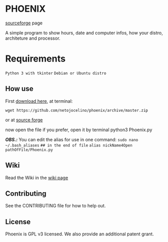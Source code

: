 # PHOENIX

[sourceforge](http://sourceforge.net/projects/phoenix-0) page

A simple program to show hours, date and computer infos, how your distro, architeture and processor.

Requirements
=======
```Python 3 with tkinter```
```Debian or Ubuntu distro```

## How use
First [download here](https://github.com/netojocelino/phoenix/zipball/master), at terminal:

    wget https://github.com/netojocelino/phoenix/archive/master.zip
or at [source forge](https://sourceforge.net/phoenix-0)

now open the file if you prefer, open it by terminal
    python3 Phoenix.py

***OBS.:*** You can edit the alias for use in one command:
    ```sudo nano ~/.bash_aliases```
    ```## in the end of file```
    ```alias nickName4Open pathOfFile/Phoenix.py```
## Wiki
Read the Wiki in the [wiki page](https://github.com/netojocelino/phoenix/wiki)

## Contributing
See the CONTRIBUTING file for how to help out.

## License
Phoenix is GPL v3 licensed. We also provide an additional patent grant.